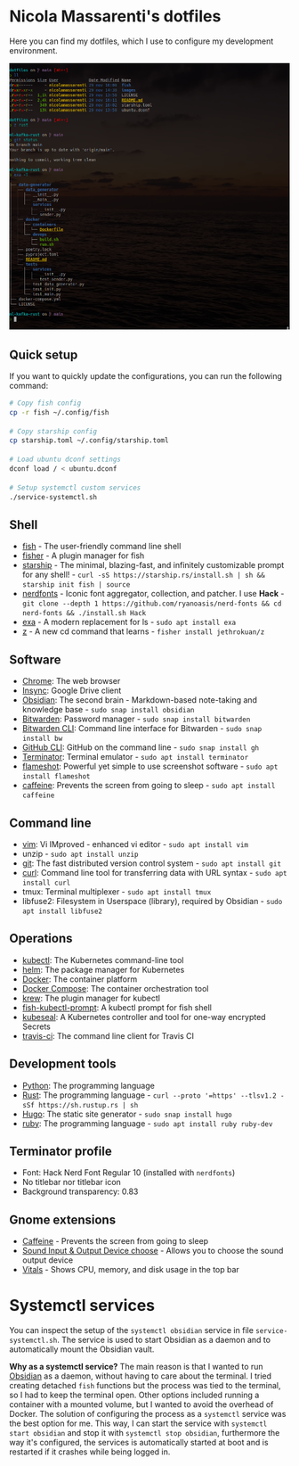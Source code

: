 # Nicola Massarenti's dotfiles

Here you can find my dotfiles, which I use to configure my development environment.

[//]: # (Showing image)
![terminal](https://raw.githubusercontent.com/nicolamassarenti/dotfiles/main/images/terminal.png)

## Quick setup
If you want to quickly update the configurations, you can run the following command:

```bash
# Copy fish config
cp -r fish ~/.config/fish

# Copy starship config
cp starship.toml ~/.config/starship.toml

# Load ubuntu dconf settings
dconf load / < ubuntu.dconf

# Setup systemctl custom services
./service-systemctl.sh
```


## Shell
* [fish](https://fishshell.com/) - The user-friendly command line shell
* [fisher](https://github.com/jorgebucaran/fisher) - A plugin manager for fish
* [starship](https://starship.rs/) - The minimal, blazing-fast, and infinitely customizable prompt for any shell! - `curl -sS https://starship.rs/install.sh | sh && starship init fish | source`
* [nerdfonts](https://github.com/ryanoasis/nerd-fonts) - Iconic font aggregator, collection, and patcher. I use **Hack** - `git clone --depth 1 https://github.com/ryanoasis/nerd-fonts && cd nerd-fonts && ./install.sh Hack`
* [exa](https://the.exa.website/) - A modern replacement for ls - `sudo apt install exa`
* [z](https://github.com/jethrokuan/z) - A new cd command that learns - `fisher install jethrokuan/z`

## Software
- [Chrome](https://www.google.com/chrome/): The web browser
- [Insync](https://www.insynchq.com/): Google Drive client
- [Obsidian](https://obsidian.md/): The second brain - Markdown-based note-taking and knowledge base - `sudo snap install obsidian`
- [Bitwarden](https://bitwarden.com/): Password manager - `sudo snap install bitwarden`
- [Bitwarden CLI](https://bitwarden.com/help/article/cli/): Command line interface for Bitwarden - `sudo snap install bw`
- [GitHub CLI](https://cli.github.com/): GitHub on the command line - `sudo snap install gh`
- [Terminator](https://terminator-gtk3.readthedocs.io/en/latest/): Terminal emulator - `sudo apt install terminator`
- [flameshot](https://flameshot.js.org/): Powerful yet simple to use screenshot software - `sudo apt install flameshot`
- [caffeine](https://launchpad.net/caffeine): Prevents the screen from going to sleep - `sudo apt install caffeine`

## Command line
- [vim](https://www.vim.org/): Vi IMproved - enhanced vi editor - `sudo apt install vim`
- unzip - `sudo apt install unzip`
- [git](https://git-scm.com/): The fast distributed version control system - `sudo apt install git`
- [curl](https://curl.se/): Command line tool for transferring data with URL syntax - `sudo apt install curl`
- tmux: Terminal multiplexer - `sudo apt install tmux`
- libfuse2: Filesystem in Userspace (library), required by Obsidian - `sudo apt install libfuse2`

## Operations
- [kubectl](https://kubernetes.io/docs/tasks/tools/install-kubectl/): The Kubernetes command-line tool
- [helm](https://helm.sh/): The package manager for Kubernetes
- [Docker](https://www.docker.com/): The container platform
- [Docker Compose](https://docs.docker.com/compose/): The container orchestration tool
- [krew](https://krew.sigs.k8s.io/): The plugin manager for kubectl
- [fish-kubectl-prompt](https://github.com/Ladicle/fish-kubectl-prompt): A kubectl prompt for fish shell
- [kubeseal](https://github.com/bitnami-labs/sealed-secrets/blob/main/README.md): A Kubernetes controller and tool for one-way encrypted Secrets
- [travis-ci](https://github.com/travis-ci/travis.rb): The command line client for Travis CI

## Development tools
- [Python](https://www.python.org/): The programming language
- [Rust](https://www.rust-lang.org/): The programming language - `curl --proto '=https' --tlsv1.2 -sSf https://sh.rustup.rs | sh`
- [Hugo](https://gohugo.io/): The static site generator - `sudo snap install hugo`
- [ruby](https://www.ruby-lang.org/en/): The programming language - `sudo apt install ruby ruby-dev`

## Terminator profile
- Font: Hack Nerd Font Regular 10 (installed with `nerdfonts`)
- No titlebar nor titlebar icon
- Background transparency: 0.83

## Gnome extensions
- [Caffeine](https://extensions.gnome.org/extension/517/caffeine/) - Prevents the screen from going to sleep
- [Sound Input & Output Device choose](https://extensions.gnome.org/extension/906/sound-output-device-chooser/) - Allows you to choose the sound output device
- [Vitals](https://extensions.gnome.org/extension/1465/vitals/) - Shows CPU, memory, and disk usage in the top bar

# Systemctl services
You can inspect the setup of the `systemctl obsidian` service in file `service-systemctl.sh`. The service is used to start Obsidian as a daemon and to automatically mount the Obsidian vault.

**Why as a systemctl service?**
The main reason is that I wanted to run [Obsidian](https://obsidian.md/) as a daemon, without having to care about the terminal.
I tried creating detached `fish` functions but the process was tied to the terminal, so I had to keep the terminal open. Other options
included running a container with a mounted volume, but I wanted to avoid the overhead of Docker. The solution of configuring the process
as a `systemctl` service was the best option for me. This way, I can start the service with `systemctl start obsidian` and stop it with
`systemctl stop obsidian`, furthermore the way it's configured, the services is automatically started at boot and is restarted if it crashes while being logged in.